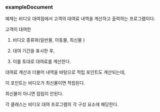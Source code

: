 ### exampleDocument

예제는 비디오 대여점에서 고객의 대여료 내역을 계산하고 출력하는 프로그램이다. 

고객이 대여한 

1) 비디오 종류와(일반물, 아동물, 최신물 ) 

2) 대여 기간을 표시한 후, 

3) 이를 토대로 대여료를 계산한다.


대여료 계산과 더불어 내역을 바탕으로 적립 포인트도 계산되는데,

이 포인트는 비디오가 최신물이면 적립된다. 

최신물이 아니면 접립이 안된다.

각 클래스는 비디오 대여 프로그램의 각 구성 요소에 해당한다. 

